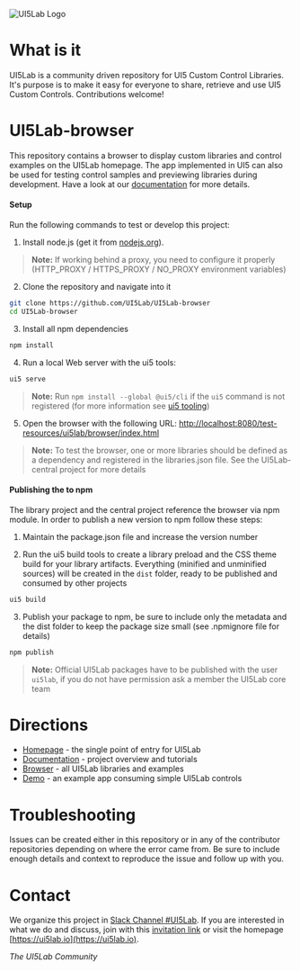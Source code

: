 ![UI5Lab Logo](https://github.com/UI5Lab/UI5Lab-central/blob/master/docs/media/UI5LabLogoPhoenix.png)

# What is it
UI5Lab is a community driven repository for UI5 Custom Control Libraries. It's purpose is to make it easy for everyone to share, retrieve and use UI5 Custom Controls. Contributions welcome!

# UI5Lab-browser
This repository contains a browser to display custom libraries and control examples on the UI5Lab homepage. The app implemented in UI5 can also be used for testing control samples and previewing libraries during development. Have a look at our [documentation](http://ui5lab.io/docs/) for more details. 

#### Setup

Run the following commands to test or develop this project:

1. Install node.js (get it from [nodejs.org](http://nodejs.org/)).

> **Note:** If working behind a proxy, you need to configure it properly (HTTP_PROXY / HTTPS_PROXY / NO_PROXY environment variables)

2. Clone the repository and navigate into it

```sh
git clone https://github.com/UI5Lab/UI5Lab-browser
cd UI5Lab-browser
```

3. Install all npm dependencies 

```sh
npm install
```

4. Run a local Web server with the ui5 tools:

```sh
ui5 serve
```

> **Note:** Run ```npm install --global @ui5/cli``` if the ```ui5``` command is not registered (for more information see [ui5 tooling](https://github.com/SAP/ui5-tooling]))

5. Open the browser with the following URL: [http://localhost:8080/test-resources/ui5lab/browser/index.html](http://localhost:8080/test-resources/ui5lab/browser/index.html)

> **Note:** To test the browser, one or more libraries should be defined as a dependency and registered in the libraries.json file. See the UI5Lab-central project for more details

#### Publishing the to npm

The library project and the central project reference the browser via npm module. In order to publish a new version to npm follow these steps:

1. Maintain the package.json file and increase the version number


2. Run the ui5 build tools to create a library preload and the CSS theme build for your library artifacts. Everything (minified and unminified sources) will be created in the ```dist``` folder, ready to be published and consumed by other projects

```sh
ui5 build
```

3. Publish your package to npm, be sure to include only the metadata and the dist folder to keep the package size small (see .npmignore file for details) 

```sh
npm publish
```

> **Note:**  Official UI5Lab packages have to be published with the user ```ui5lab```, if you do not have permission ask a member the UI5Lab core team 


# Directions

* [Homepage](https://ui5lab.io) - the single point of entry for UI5Lab
* [Documentation](https://ui5lab.io/docs) - project overview and tutorials
* [Browser](https://ui5lab.io/browser) - all UI5Lab libraries and examples
* [Demo](https://ui5lab.github.io/UI5Lab-app-simple/index.html) - an example app consuming simple UI5Lab controls

# Troubleshooting

Issues can be created either in this repository or in any of the contributor repositories depending on where the error came from.
Be sure to include enough details and context to reproduce the issue and follow up with you. 

# Contact

We organize this project in [Slack Channel #UI5Lab](https://openui5.slack.com/messages/UI5lab).
If you are interested in what we do and discuss, join with this [invitation link](http://slackui5invite.herokuapp.com/) or visit the homepage [https://ui5lab.io](https://ui5lab.io).

*The UI5Lab Community*
